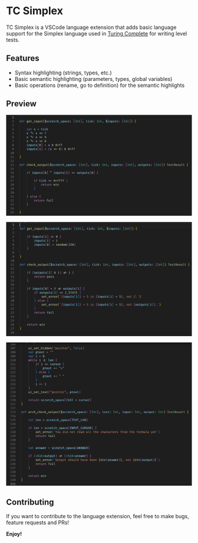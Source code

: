 # TC Simplex

TC Simplex is a VSCode language extension that adds basic language support for the Simplex language used in [Turing Complete](https://store.steampowered.com/app/1444480/Turing_Complete/) for writing level tests.

## Features

- Syntax highlighting (strings, types, etc.)
- Basic semantic highlighting (parameters, types, global variables)
- Basic operations (rename, go to definition) for the semantic highlights

## Preview

![](images/1.png)

![](images/2.png)

![](images/3.png)

## Contributing

If you want to contribute to the language extension, feel free to make bugs, feature requests and PRs!

**Enjoy!**
